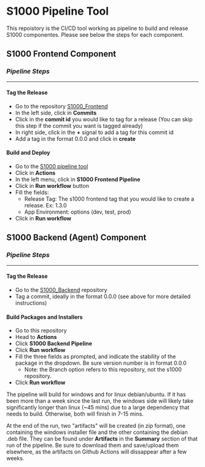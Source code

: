# S1000 Pipeline Tool

This repoistory is the CI/CD tool working as pipeline to build and release S1000 componentes. Please see below the steps for each component.
## S1000 Frontend Component

### _Pipeline Steps_ 
---------------
#### Tag the Release
- Go to the repository [S1000_Frontend](https://bitbucket.org/thinkrfsoftware/s1000_frontend)
- In the left side, click in **Commits**
- Click in the **commit id** you would like to tag for a release (You can skip this step if the commit you want is tagged already)
- In right side, click in the **+** signal to add a tag for this commit id
- Add a tag in the format 0.0.0 and click in **create**

#### Build and Deploy
- Go to the [S1000 pipeline tool](https://github.com/thinkrf/s1000_pipeline)
- Click in **Actions**
- In the left menu, click in **S1000 Frontend Pipeline**
- Click in **Run workflow** button
- Fill the fields:
    - Release Tag: The s1000 frontend tag that you would like to create a release. Ex: 1.3.0
    - App Environment: options (dev, test, prod)
- Click in **Run workflow**


## S1000 Backend (Agent) Component

### _Pipeline Steps_ 
---------------
#### Tag the Release
- Go to the [S1000_Backend](https://bitbucket.org/thinkrfsoftware/s1000_backend) repository
- Tag a commit, ideally in the format 0.0.0 (see above for more detailed instructions)

#### Build Packages and Installers
- Go to this repository
- Head to **Actions**
- Click **S1000 Backend Pipeline**
- Click **Run workflow**
- Fill the three fields as prompted, and indicate the stability of the package in the dropdown. Be sure version number is in format 0.0.0
    - Note: the Branch option refers to this repository, not the s1000 repository.
- Click **Run workflow**

The pipeline will build for windows and for linux debian/ubuntu. If it has been more than a week since the last run, the windows side will likely take significantly longer than linux (~45 mins) due to a large dependency that needs to build. Otherwise, both will finish in 7-15 mins.

At the end of the run, two "artifacts" will be created (in zip format), one containing the windows installer file and the other containing the debian .deb file. They can be found under **Artifacts** in the **Summary** section of that run of the pipeline. Be sure to download them and save/upload them elsewhere, as the artifacts on Github Actions will dissappear after a few weeks.
